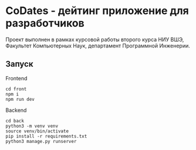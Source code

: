# CoDates - дейтинг приложение для разработчиков

Проект выполнен в рамках курсовой работы второго курса НИУ ВШЭ, Факультет Компьютерных Наук, департамент Программной Инженерии.

## Запуск
Frontend
```
cd front
npm i
npm run dev
```
Backend
```
cd back
python3 -m venv venv
source venv/bin/activate
pip install -r requirements.txt
python3 manage.py runserver
```

